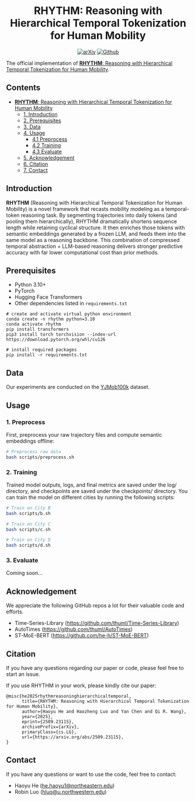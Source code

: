 <div align="center">


# RHYTHM: Reasoning with Hierarchical Temporal Tokenization for Human Mobility

[![arXiv](https://img.shields.io/badge/arXiv-RHYTHM-ff0000.svg?style=for-the-badge)](https://arxiv.org/abs/2509.23115)  [![Github](https://img.shields.io/badge/RHYTHM-000000?style=for-the-badge&logo=github&logoColor=white)](https://github.com/he-h/rhythm)
</div>




The official implementation of [**RHYTHM**: Reasoning with Hierarchical Temporal Tokenization for Human Mobility](https://arxiv.org/abs/2509.23115).

## Contents

- [**RHYTHM**: Reasoning with Hierarchical Temporal Tokenization for Human Mobility](https://arxiv.org/abs/2509.23115) 
  - [1. Introduction](#introduction)
  - [2. Prerequisites](#prerequisites)
  - [3. Data](#data)
  - [4. Usage](#usage)
    - [4.1 Preprocess](#preprocess)
    - [4.2 Training](#training)
    - [4.3 Evaluate](#evaluate)
  - [5. Acknowledgement](#acknowledgement)
  - [6. Citation](#citation)
  - [7. Contact](#contact)
 


## Introduction
**RHYTHM** (Reasoning with Hierarchical Temporal Tokenization for Human Mobility) is a novel framework that recasts mobility modeling as a temporal-token reasoning task. By segmenting trajectories into daily tokens (and pooling them hierarchically), RHYTHM dramatically shortens sequence length while retaining cyclical structure. It then enriches those tokens with semantic embeddings generated by a frozen LLM, and feeds them into the same model as a reasoning backbone. This combination of compressed temporal abstraction + LLM-based reasoning delivers stronger predictive accuracy with far lower computational cost than prior methods.






## Prerequisites

- Python 3.10+
- PyTorch
- Hugging Face Transformers
- Other dependencies listed in `requirements.txt`

```
# create and activate virtual python environment
conda create -n rhythm python=3.10
conda activate rhythm
pip install transformers
pip3 install torch torchvision --index-url https://download.pytorch.org/whl/cu126

# install required packages
pip install -r requirements.txt
```

## Data

Our experiments are conducted on the [YJMob100k](https://www.nature.com/articles/s43588-024-00650-3) dataset.

## Usage



### 1. Preprocess

First, preprocess your raw trajectory files and compute semantic embeddings offline:

```bash
# Preprocess raw data
bash scripts/preprocess.sh
```

### 2. Training
Trained model outputs, logs, and final metrics are saved under the log/ directory, and checkpoints are saved under the checkpoints/ directory.
You can train the model on different cities by running the following scripts:

```bash
# Train on City B
bash scripts/b.sh

# Train on City C
bash scripts/c.sh

# Train on City D
bash scripts/d.sh
```

### 3. Evaluate
Coming soon...

## Acknowledgement

We appreciate the following GitHub repos a lot for their valuable code and efforts.
- Time-Series-Library (https://github.com/thuml/Time-Series-Library)
- AutoTimes (https://github.com/thuml/AutoTimes)
- ST-MoE-BERT (https://github.com/he-h/ST-MoE-BERT)



## Citation

If you have any questions regarding our paper or code, please feel free to start an issue.

If you use RHYTHM in your work, please kindly cite our paper:

```
@misc{he2025rhythmreasoninghierarchicaltemporal,
      title={RHYTHM: Reasoning with Hierarchical Temporal Tokenization for Human Mobility}, 
      author={Haoyu He and Haozheng Luo and Yan Chen and Qi R. Wang},
      year={2025},
      eprint={2509.23115},
      archivePrefix={arXiv},
      primaryClass={cs.LG},
      url={https://arxiv.org/abs/2509.23115}, 
}
```

## Contact

If you have any questions or want to use the code, feel free to contact:
* Haoyu He (he.haoyu1@northeastern.edu)
* Robin Luo (hluo@u.northwestern.edu)
